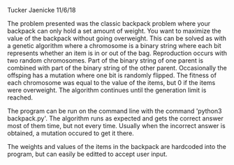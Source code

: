 Tucker Jaenicke
11/6/18

The problem presented was the classic backpack problem where your backpack
can only hold a set amount of weight. You want to maximize the value of 
the backpack without going overweight. This can be solved as with a genetic
algorithm where a chromosome is a binary string where each bit represents
whether an item is in or out of the bag. Reproduction occurs with two
random chromosomes. Part of the binary string of one parent is combined with
part of the binary string of the other parent. Occasionally the offsping has
a mutation where one bit is randomly flipped. The fitness of each chromosome
was equal to the value of the items, but 0 if the items were overweight.
The algorithm continues until the generation limit is reached.

The program can be run on the command line with the command 
'python3 backpack.py'. The algorithm runs as expected and gets the correct
answer most of them time, but not every time. Usually when the incorrect
answer is obtained, a mutation occured to get it there.

The weights and values of the items in the backpack are hardcoded into the
program, but can easily be editted to accept user input.
